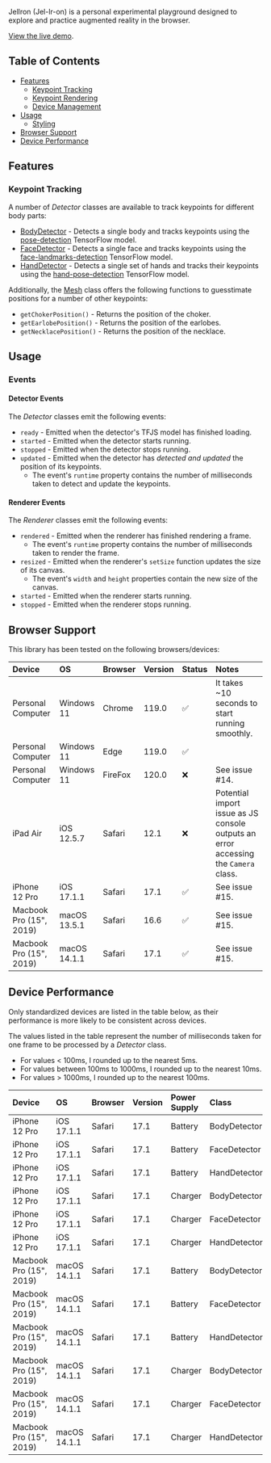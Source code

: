 Jellron (Jel-lr-on) is a personal experimental playground designed to explore and practice augmented reality in the browser.

[View the live demo](http://valkryst.github.io/Jellron/).

## Table of Contents

* [Features](https://github.com/Valkryst/Jellron#features)
  * [Keypoint Tracking](https://github.com/Valkryst/Jellron#keypoint-tracking)
  * [Keypoint Rendering](https://github.com/Valkryst/Jellron#keypoint-rendering)
  * [Device Management](https://github.com/Valkryst/Jellron#device-management)
* [Usage](https://github.com/Valkryst/Jellron#usage)
  * [Styling](https://github.com/Valkryst/Jellron#styling) 
* [Browser Support](https://github.com/Valkryst/Jellron#browser-support)
* [Device Performance](https://github.com/Valkryst/Jellron#device-performance)

## Features

### Keypoint Tracking

A number of _Detector_ classes are available to track keypoints for different body parts:

- [BodyDetector](https://github.com/Valkryst/Jellron/blob/master/js/body_detector.js) - Detects a single body and tracks keypoints using the [pose-detection](https://github.com/tensorflow/tfjs-models/tree/master/pose-detection/src/blazepose_tfjs) TensorFlow model.
- [FaceDetector](https://github.com/Valkryst/Jellron/blob/master/js/face_detector.js) - Detects a single face and tracks keypoints using the [face-landmarks-detection](https://github.com/tensorflow/tfjs-models/tree/master/face-landmarks-detection/src/tfjs) TensorFlow model.
- [HandDetector](https://github.com/Valkryst/Jellron/blob/master/js/hand_detector.js) - Detects a single set of hands and tracks their keypoints using the [hand-pose-detection](https://github.com/tensorflow/tfjs-models/tree/master/hand-pose-detection/src/tfjs) TensorFlow model.

Additionally, the [Mesh](https://github.com/Valkryst/Jellron/blob/master/js/mesh.js) class offers the following functions to guesstimate positions for a number of other keypoints:

- `getChokerPosition()` - Returns the position of the choker.
- `getEarlobePosition()` - Returns the position of the earlobes.
- `getNecklacePosition()` - Returns the position of the necklace.

## Usage

### Events

#### Detector Events

The _Detector_ classes emit the following events:

* `ready` - Emitted when the detector's TFJS model has finished loading.
* `started` - Emitted when the detector starts running.
* `stopped` - Emitted when the detector stops running.
* `updated` - Emitted when the detector has _detected and updated_ the position of its keypoints.
  * The event's `runtime` property contains the number of milliseconds taken to detect and update the keypoints.

#### Renderer Events

The _Renderer_ classes emit the following events:

* `rendered` - Emitted when the renderer has finished rendering a frame.
  * The event's `runtime` property contains the number of milliseconds taken to render the frame. 
* `resized` - Emitted when the renderer's `setSize` function updates the size of its canvas.
  * The event's `width` and `height` properties contain the new size of the canvas. 
* `started` - Emitted when the renderer starts running.
* `stopped` - Emitted when the renderer stops running.

## Browser Support

This library has been tested on the following browsers/devices:

| Device                  | OS           | Browser | Version | Status | Notes                                                                                                 |
|:------------------------|:-------------|:--------|:--------|:-------|:------------------------------------------------------------------------------------------------------|
| Personal Computer       | Windows 11   | Chrome  | 119.0   | ✅      | It takes ~10 seconds to start running smoothly.                                                       |
| Personal Computer       | Windows 11   | Edge    | 119.0   | ✅      |                                                                                                       |
| Personal Computer       | Windows 11   | FireFox | 120.0   | ❌      | See issue #14.                                                                                        |
| iPad Air                | iOS 12.5.7   | Safari  | 12.1    | ❌      | Potential import issue as JS console outputs an error accessing the `Camera` class.                   |
| iPhone 12 Pro           | iOS 17.1.1   | Safari  | 17.1    | ✅      | See issue #15.                                                                                        |
| Macbook Pro (15", 2019) | macOS 13.5.1 | Safari  | 16.6    | ✅      | See issue #15.                                                                                        |
| Macbook Pro (15", 2019) | macOS 14.1.1 | Safari  | 17.1    | ✅      | See issue #15.                                                                                        |                                                      

## Device Performance

Only standardized devices are listed in the table below, as their performance is more likely to be consistent across
devices.

The values listed in the table represent the number of milliseconds taken for one frame to be processed by a _Detector_
class.

* For values < 100ms, I rounded up to the nearest 5ms.
* For values between 100ms to 1000ms, I rounded up to the nearest 10ms.
* For values > 1000ms, I rounded up to the nearest 100ms.

| Device                        | OS           | Browser | Version | Power Supply | Class        | Avg.       |
|:------------------------------|:-------------|:--------|:--------|:-------------|:-------------|:-----------|
| iPhone 12 Pro                 | iOS 17.1.1   | Safari  | 17.1    | Battery      | BodyDetector | 35         |
| iPhone 12 Pro                 | iOS 17.1.1   | Safari  | 17.1    | Battery      | FaceDetector | 130        |
| iPhone 12 Pro                 | iOS 17.1.1   | Safari  | 17.1    | Battery      | HandDetector | 120        |
| iPhone 12 Pro                 | iOS 17.1.1   | Safari  | 17.1    | Charger      | BodyDetector | No change. |
| iPhone 12 Pro                 | iOS 17.1.1   | Safari  | 17.1    | Charger      | FaceDetector | No change. |
| iPhone 12 Pro                 | iOS 17.1.1   | Safari  | 17.1    | Charger      | HandDetector | No change. |
| Macbook Pro (15", 2019)       | macOS 14.1.1 | Safari  | 17.1    | Battery      | BodyDetector | 50         |
| Macbook Pro (15", 2019)       | macOS 14.1.1 | Safari  | 17.1    | Battery      | FaceDetector | 390        |
| Macbook Pro (15", 2019)       | macOS 14.1.1 | Safari  | 17.1    | Battery      | HandDetector | 1100       |
| Macbook Pro (15", 2019)       | macOS 14.1.1 | Safari  | 17.1    | Charger      | BodyDetector | 45         |
| Macbook Pro (15", 2019)       | macOS 14.1.1 | Safari  | 17.1    | Charger      | FaceDetector | 220        |
| Macbook Pro (15", 2019)       | macOS 14.1.1 | Safari  | 17.1    | Charger      | HandDetector | 620        |
